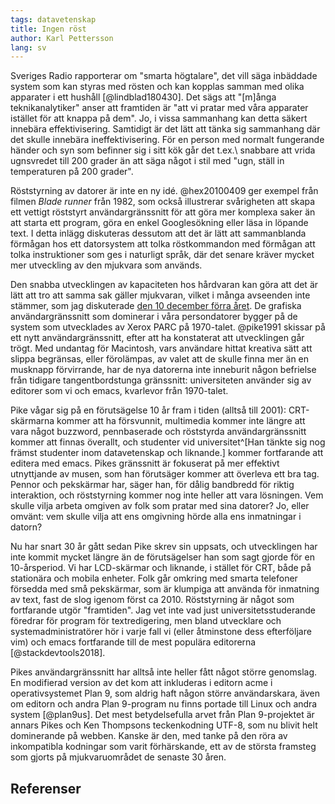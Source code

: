 ```yaml
---
tags: datavetenskap
title: Ingen röst
author: Karl Pettersson
lang: sv
---
```


Sveriges Radio rapporterar om "smarta högtalare", det vill säga inbäddade
system som kan styras med rösten och kan kopplas samman med olika apparater i
ett hushåll [@lindblad180430]. Det sägs att "[m]ånga teknikanalytiker" anser
att framtiden är "att vi pratar med våra apparater istället för att knappa på
dem". Jo, i vissa sammanhang kan detta säkert innebära effektivisering.
Samtidigt är det lätt att tänka sig sammanhang där det skulle innebära
ineffektivisering. För en person med normalt fungerande händer och syn som
befinner sig i sitt kök går det t.ex.\ snabbare att vrida ugnsvredet till 200 grader
än att säga något i stil med "ugn, ställ in temperaturen på 200 grader".

Röststyrning av datorer är inte en ny idé. @hex20100409 ger exempel från filmen
*Blade runner* från 1982, som också illustrerar svårigheten att skapa ett
vettigt röststyrt användargränssnitt för att göra mer komplexa saker än att
starta ett program, göra en enkel Googlesökning eller läsa in löpande text. I
detta inlägg diskuteras dessutom att det är lätt att sammanblanda förmågan hos ett
datorsystem att tolka röstkommandon med förmågan att tolka instruktioner som
ges i naturligt språk, där det senare kräver mycket mer utveckling av den
mjukvara som används.

Den snabba utvecklingen av kapaciteten hos hårdvaran kan göra att det är lätt
att tro att samma sak gäller mjukvaran, vilket i många avseenden inte stämmer,
som jag diskuterade [den 10 december förra året](2017-12-10-ada.html). De
grafiska användargränssnitt som dominerar i våra persondatorer bygger på de
system som utvecklades av Xerox PARC på 1970-talet. @pike1991 skissar på 
ett nytt användargränssnitt, efter att ha konstaterat att utvecklingen går
trögt. Med undantag för Macintosh, vars användare hittat kreativa sätt att
slippa begränsas, eller förolämpas, av valet att de skulle finna mer än en
musknapp förvirrande, har de nya datorerna inte inneburit någon befrielse
från tidigare tangentbordstunga gränssnitt: universiteten använder sig
av editorer som vi och emacs, kvarlevor från 1970-talet.

Pike vågar sig på en förutsägelse 10 år fram i tiden (alltså till 2001):
CRT-skärmarna kommer att ha försvunnit, multimedia kommer inte längre att vara något
buzzword, pennbaserade och röststyrda användargränssnitt kommer att finnas
överallt, och studenter vid universitet^[Han tänkte sig nog främst studenter
inom datavetenskap och liknande.] kommer fortfarande att editera med emacs. Pikes
gränssnitt är fokuserat på mer effektivt utnyttjande av musen, som han
förutsäger kommer att överleva ett bra tag. Pennor och pekskärmar har, säger
han, för dålig bandbredd för riktig interaktion, och röststyrning kommer nog inte
heller att vara lösningen. Vem skulle vilja arbeta omgiven av folk
som pratar med sina datorer? Jo, eller omvänt: vem skulle vilja att ens
omgivning hörde alla ens inmatningar i datorn?

Nu har snart 30 år gått sedan Pike skrev sin uppsats, och utvecklingen har inte
kommit mycket längre än de förutsägelser han som sagt gjorde för en
10-årsperiod. Vi har LCD-skärmar och liknande, i stället för CRT, både på
stationära och mobila enheter. Folk går omkring med smarta telefoner försedda med
små pekskärmar, som är klumpiga att använda för inmatning av text, fast de slog
igenom först ca 2010. Röststyrning är något som fortfarande utgör "framtiden".
Jag vet inte vad just universitetsstuderande föredrar för program för
textredigering, men bland utvecklare och systemadministratörer hör i varje fall
vi (eller åtminstone dess efterföljare vim) och emacs fortfarande till de mest
populära editorerna [@stackdevtools2018].

Pikes användargränssnitt har alltså inte heller fått något större genomslag. En
modifierad version av det kom att inkluderas i editorn acme i operativsystemet
Plan 9, som aldrig haft någon större användarskara, även om editorn och andra
Plan 9-program nu finns portade till Linux och andra system [@plan9us]. Det mest
betydelsefulla arvet från Plan 9-projektet är annars Pikes och Ken Thompsons
teckenkodning UTF-8, som nu blivit helt dominerande på webben. Kanske är den,
med tanke på den röra av inkompatibla kodningar som varit förhärskande,
ett av de största framsteg som gjorts på mjukvaruområdet de senaste 30 åren.

## Referenser
